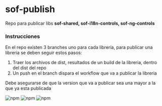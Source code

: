 # sof-publish
Repo para publicar libs **sof-shared, sof-i18n-controls, sof-ng-controls**

### Instrucciones
En el repo existen 3 branches uno para cada libreria, para publicar una libreria se deben seguir estos pasos:

1. Traer los archivos de dist, resultados de un build de la libreria, dentro del dist del repo
2. Un push en el branch dispara el workflow que va a publicar la libreria

Debe asegurarse de que la version que va a publicar sea una mayor a la que ya esta publicada



 ![npm](https://img.shields.io/npm/v/sof-ng-controls?color=%23f&label=sof-ng-controls)
 ![npm](https://img.shields.io/npm/v/sof-i18n-controls?color=%23f&label=sof-i18n-controls)
 ![npm](https://img.shields.io/npm/v/sof-shared?color=%23f&label=sof-shared)
